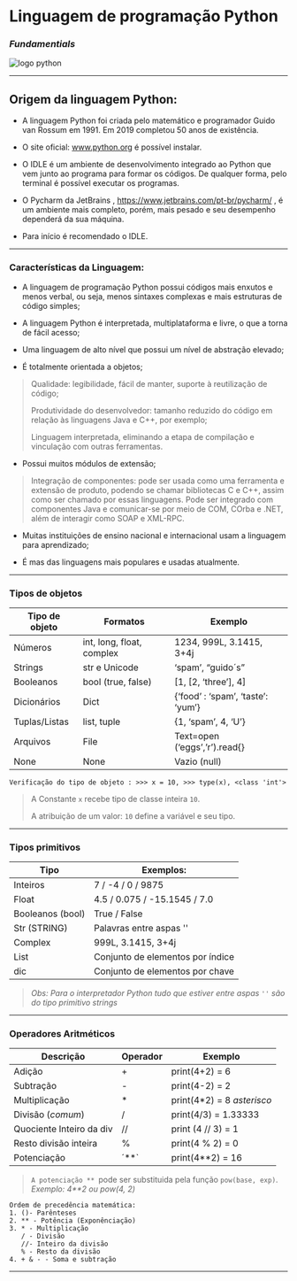 # **Linguagem de programação Python**
### _Fundamentials_



![logo python](https://github.com/userdanixdev/Programa-o-em-Python/assets/132594952/1f3da02b-f706-4563-b90f-37a124ceb77a)
***
## Origem da linguagem Python:

* A linguagem Python foi criada pelo matemático e programador Guido van Rossum em 1991. Em 2019 completou 50 anos de existência.

* O site oficial: www.python.org é possível instalar. 

* O IDLE é um ambiente de desenvolvimento integrado ao Python que vem junto ao programa para formar os códigos. De qualquer forma, pelo terminal é possível executar os programas.

* O Pycharm da JetBrains , https://www.jetbrains.com/pt-br/pycharm/ , é um ambiente mais completo, porém, mais pesado e seu desempenho dependerá da sua máquina.

* Para início é recomendado o IDLE.
***
### Características da Linguagem:

* A linguagem de programação Python possui códigos mais enxutos e menos verbal, ou seja, menos sintaxes complexas e mais estruturas de código simples;

* A linguagem Python é interpretada, multiplataforma e livre, o que a torna de fácil acesso;

* Uma linguagem de alto nível que possui um nível de abstração elevado;

* É totalmente orientada a objetos;
>  Qualidade: legibilidade, fácil de manter, suporte à reutilização de código;
> 
> Produtividade do desenvolvedor: tamanho reduzido do código em relação às 
>linguagens Java e C++, por exemplo;
> 
>  Linguagem interpretada, eliminando a etapa 
>de compilação e vinculação com outras ferramentas.

* Possui muitos módulos de extensão;
>
> Integração de componentes: pode ser usada como uma ferramenta e extensão de 
produto, podendo se chamar bibliotecas C e C++, assim como ser chamado por 
essas linguagens. Pode ser integrado com componentes Java e comunicar-se por 
meio de COM, COrba e .NET, além de interagir como SOAP e XML-RPC.

* Muitas instituições de ensino nacional e internacional usam a linguagem para aprendizado;

* É mas das linguagens mais populares e usadas atualmente.
***
### Tipos de objetos

Tipo de objeto | Formatos | Exemplo
| ---| --- | --- 
Números | int, long, float, complex | 1234, 999L, 3.1415, 3+4j
Strings | str e Unicode |‘spam’, “guido´s”
Booleanos | bool (true, false) | [1, [2, ‘three’], 4]
Dicionários | Dict |{‘food’ : ‘spam’, ‘taste’: ‘yum’}
Tuplas/Listas | list, tuple |{1, ‘spam’, 4, ‘U’}
Arquivos | File | Text=open (‘eggs’,’r’).read{}
None | None| Vazio  (null)


`Verificação do tipo de objeto : >>> x = 10, >>> type(x), <class 'int'>`

> A Constante `x` recebe tipo de classe inteira `10`.
> 
> A atribuição de um valor: `10` define a 
variável e seu tipo.
*** 

### Tipos primitivos

Tipo | Exemplos:
| ---| ---
Inteiros | 7 / -4 / 0 / 9875
Float | 4.5 / 0.075 /  -15.1545 / 7.0
Booleanos (bool)| True / False
Str (STRING) | Palavras entre aspas '' 
Complex | 999L, 3.1415, 3+4j
List | Conjunto de elementos por índice
dic | Conjunto de elementos por chave
>
>_Obs: Para o interpretador Python tudo que estiver entre aspas `''` são do tipo primitivo strings_
***
### Operadores Aritméticos

Descrição | Operador | Exemplo
| ---| --- | ---
Adição  | + | print(4+2) = 6 
Subtração | - | print(4-2) = 2
Multiplicação | * | print(4*2) = 8 _asterisco_
Divisão (_comum_)  | / | print(4/3) = 1.33333
Quociente Inteiro da div | // | print (4 // 3) = 1
Resto divisão inteira | % | print(4 % 2) = 0
Potenciação | ´**` | print(4**2) = 16


> `A potenciação ** `pode ser substituida pela função `pow(base, exp)`. _Exemplo: 4**2 ou pow(4, 2)_
> 


    Ordem de precedência matemática:
    1. ()- Parênteses
    2. ** - Potência (Exponênciação)
    3. * - Multiplicação
       / - Divisão
       //- Inteiro da divisão
       % - Resto da divisão
    4. + & - - Soma e subtração

***    

